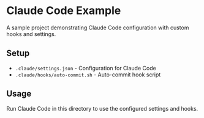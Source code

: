 # Claude Code Example

A sample project demonstrating Claude Code configuration with custom hooks and settings.

## Setup

- `.claude/settings.json` - Configuration for Claude Code
- `.claude/hooks/auto-commit.sh` - Auto-commit hook script

## Usage

Run Claude Code in this directory to use the configured settings and hooks.